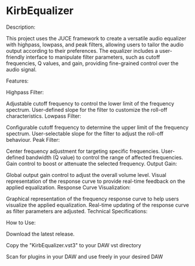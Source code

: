 # KirbEqualizer

Description:

This project uses the JUCE framework to create a versatile audio equalizer with highpass, lowpass, and peak filters, allowing users to tailor the audio output according to their preferences. The equalizer includes a user-friendly interface to manipulate filter parameters, such as cutoff frequencies, Q values, and gain, providing fine-grained control over the audio signal.

Features:

Highpass Filter:

Adjustable cutoff frequency to control the lower limit of the frequency spectrum.
User-defined slope for the filter to customize the roll-off characteristics.
Lowpass Filter:

Configurable cutoff frequency to determine the upper limit of the frequency spectrum.
User-selectable slope for the filter to adjust the roll-off behaviour.
Peak Filter:

Center frequency adjustment for targeting specific frequencies.
User-defined bandwidth (Q value) to control the range of affected frequencies.
Gain control to boost or attenuate the selected frequency.
Output Gain:

Global output gain control to adjust the overall volume level.
Visual representation of the response curve to provide real-time feedback on the applied equalization.
Response Curve Visualization:

Graphical representation of the frequency response curve to help users visualize the applied equalization.
Real-time updating of the response curve as filter parameters are adjusted.
Technical Specifications:

How to Use:

Download the latest release.

Copy the "KirbEqualizer.vst3" to your DAW vst directory

Scan for plugins in your DAW and use freely in your desired DAW
